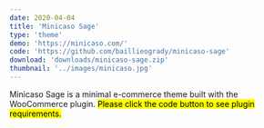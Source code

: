 ```yaml
---
date: 2020-04-04
title: 'Minicaso Sage'
type: 'theme'
demo: 'https://minicaso.com/'
code: 'https://github.com/baillieogrady/minicaso-sage'
download: 'downloads/minicaso-sage.zip'
thumbnail: '../images/minicaso.jpg'
---
```


Minicaso Sage is a minimal e-commerce theme built with the WooCommerce plugin. <mark>Please click the code button to see plugin requirements.</mark>